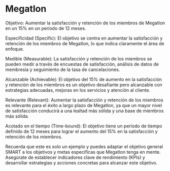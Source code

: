 # Megatlon

Objetivo: Aumentar la satisfacción y retención de los miembros de Megatlon en un 15% en un período de 12 meses.

Especificidad (Specific): El objetivo se centra en aumentar la satisfacción y retención de los miembros de Megatlon, lo que indica claramente el área de enfoque.

Medible (Measurable): La satisfacción y retención de los miembros se pueden medir a través de encuestas de satisfacción, análisis de datos de membresía y seguimiento de la tasa de cancelaciones.

Alcanzable (Achievable): El objetivo del 15% de aumento en la satisfacción y retención de los miembros es un objetivo desafiante pero alcanzable con estrategias adecuadas, mejoras en los servicios y atención al cliente.

Relevante (Relevant): Aumentar la satisfacción y retención de los miembros es relevante para el éxito a largo plazo de Megatlon, ya que un mayor nivel de satisfacción conducirá a una lealtad más sólida y una base de miembros más sólida.

Acotado en el tiempo (Time-bound): El objetivo tiene un período de tiempo definido de 12 meses para lograr el aumento del 15% en la satisfacción y retención de los miembros.

Recuerda que este es solo un ejemplo y puedes adaptar el objetivo general SMART a los objetivos y metas específicas que Megatlon tenga en mente. Asegúrate de establecer indicadores clave de rendimiento (KPIs) y desarrollar estrategias y acciones concretas para alcanzar este objetivo.
